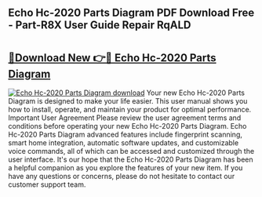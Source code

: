## Echo Hc-2020 Parts Diagram PDF Download Free - Part-R8X User Guide Repair RqALD

# <h2><a href="http://dfjk25.blite.top/?on=Echo+Hc-2020+Parts+Diagram">🔗Download New 👉🔴 Echo Hc-2020 Parts Diagram</a></h2>

[![Echo Hc-2020 Parts Diagram download](https://i.imgur.com/lujVjoI.png)](http://dfjk25.blite.top/?on=Echo+Hc-2020+Parts+Diagram)
Your new Echo Hc-2020 Parts Diagram is designed to make your life easier. This user manual shows you how to install, operate, and maintain your product for optimal performance. Important User Agreement Please review the user agreement terms and conditions before operating your new Echo Hc-2020 Parts Diagram. Echo Hc-2020 Parts Diagram advanced features include fingerprint scanning, smart home integration, automatic software updates, and customizable voice commands, all of which can be accessed and customized through the user interface. It's our hope that the Echo Hc-2020 Parts Diagram has been a helpful companion as you explore the features of your new item. If you have any questions or concerns, please do not hesitate to contact our customer support team.
